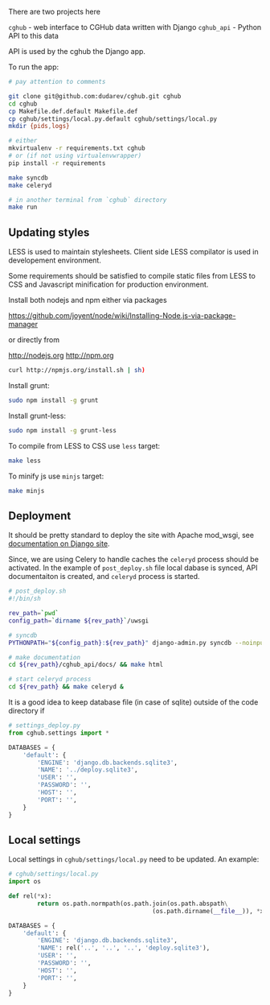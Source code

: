There are two projects here 

`cghub` - web interface to CGHub data written with Django
`cghub_api` - Python API to this data

API is used by the cghub the Django app.

To run the app:

```bash
# pay attention to comments

git clone git@github.com:dudarev/cghub.git cghub
cd cghub
cp Makefile.def.default Makefile.def
cp cghub/settings/local.py.default cghub/settings/local.py
mkdir {pids,logs}

# either
mkvirtualenv -r requirements.txt cghub
# or (if not using virtualenvwrapper)
pip install -r requirements

make syncdb
make celeryd

# in another terminal from `cghub` directory
make run
```
## Updating styles

LESS is used to maintain stylesheets.
Client side LESS compilator is used in developement environment.

Some requirements should be satisfied to compile static files from LESS
to CSS and Javascript minification for production environment.

Install both nodejs and npm either via packages

https://github.com/joyent/node/wiki/Installing-Node.js-via-package-manager

or directly from

http://nodejs.org http://npm.org

```bash
curl http://npmjs.org/install.sh | sh)
```
Install grunt:
```bash
sudo npm install -g grunt
```
Install grunt-less:
```bash
sudo npm install -g grunt-less
```

To compile from LESS to CSS use `less` target:
```bash
make less
```

To minify js use `minjs` target:
```bash
make minjs
```

## Deployment

It should be pretty standard to deploy the site with Apache mod_wsgi, 
see [documentation on Django site](https://docs.djangoproject.com/en/1.4/howto/deployment/wsgi/modwsgi/).

Since, we are using Celery to handle caches the `celeryd` process should be activated. 
In the example of `post_deploy.sh` file local dabase is synced, 
API documentaiton is created,
and `celeryd` process is started.

```bash
# post_deploy.sh
#!/bin/sh

rev_path=`pwd`
config_path=`dirname ${rev_path}`/uwsgi

# syncdb
PYTHONPATH="${config_path}:${rev_path}" django-admin.py syncdb --noinput --settings settings_deploy

# make documentation
cd ${rev_path}/cghub_api/docs/ && make html

# start celeryd process
cd ${rev_path} && make celeryd &
```

It is a good idea to keep database file (in case of sqlite) outside of the code directory if 

```python
# settings_deploy.py
from cghub.settings import *

DATABASES = {
    'default': {
        'ENGINE': 'django.db.backends.sqlite3',
        'NAME': '../deploy.sqlite3',
        'USER': '',
        'PASSWORD': '',
        'HOST': '',
        'PORT': '',
    }
}
```

## Local settings

Local settings in `cghub/settings/local.py` need to be updated. An example:

```python
# cghub/settings/local.py
import os

def rel(*x):
        return os.path.normpath(os.path.join(os.path.abspath\
                                        (os.path.dirname(__file__)), *x))

DATABASES = {
    'default': {
        'ENGINE': 'django.db.backends.sqlite3',
        'NAME': rel('..', '..', '..', 'deploy.sqlite3'),
        'USER': '',
        'PASSWORD': '',
        'HOST': '',
        'PORT': '',
    }
}
```
